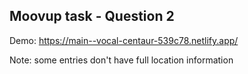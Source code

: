 ## Moovup task - Question 2

Demo: https://main--vocal-centaur-539c78.netlify.app/

Note: some entries don't have full location information
